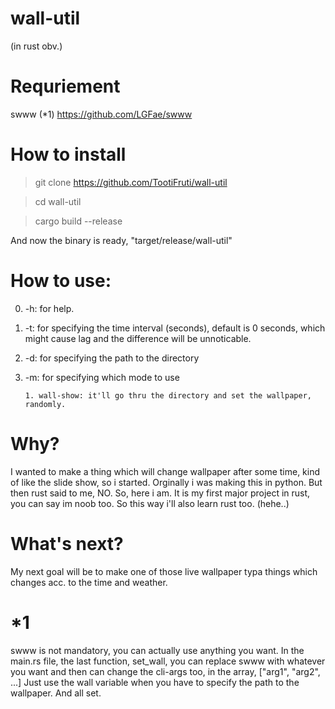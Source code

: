 # wall-util
(in rust obv.)

# Requriement
swww (*1)
https://github.com/LGFae/swww

# How to install
> git clone https://github.com/TootiFruti/wall-util

> cd wall-util

> cargo build --release

And now the binary is ready, "target/release/wall-util"

# How to use:
0. -h: for help.
1. -t: for specifying the time interval (seconds), default is 0 seconds, which might cause lag and the difference will be unnoticable.
2. -d: for specifying the path to the directory
3. -m: for specifying which mode to use
   
       1. wall-show: it'll go thru the directory and set the wallpaper, randomly.

# Why?
I wanted to make a thing which will change wallpaper after some time, kind of like the slide show, so i started.
Orginally i was making this in python. But then rust said to me, NO. So, here i am. It is my first major project in rust, you can say im noob too.
So this way i'll also learn rust too. (hehe..) 

# What's next?
My next goal will be to make one of those live wallpaper typa things which changes acc. to the time and weather.


# *1
swww is not mandatory, you can actually use anything you want. 
In the main.rs file, the last function,
set_wall, you can replace swww with whatever you want and then can change the cli-args too, in the array, ["arg1", "arg2", ...]
Just use the wall variable when you have to specify the path to the wallpaper. And all set.
